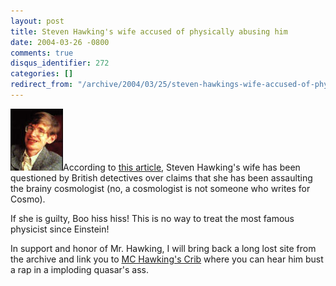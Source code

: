 ```yaml
---
layout: post
title: Steven Hawking's wife accused of physically abusing him
date: 2004-03-26 -0800
comments: true
disqus_identifier: 272
categories: []
redirect_from: "/archive/2004/03/25/steven-hawkings-wife-accused-of-physically-abusing-him.aspx/"
---
```


![](/images/steven_hawking.jpg)According to [this
article](http://news.com.au/common/story_page/0,4057,9075388%5E13780,00.html),
Steven Hawking's wife has been questioned by British detectives over
claims that she has been assaulting the brainy cosmologist (no, a
cosmologist is not someone who writes for Cosmo).

If she is guilty, Boo hiss hiss! This is no way to treat the most famous
physicist since Einstein!

In support and honor of Mr. Hawking, I will bring back a long lost site
from the archive and link you to [MC Hawking's
Crib](http://www.mchawking.com/) where you can hear him bust a rap in a
imploding quasar's ass.

